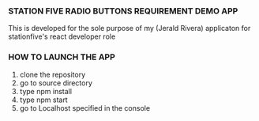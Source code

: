 ### STATION FIVE RADIO BUTTONS REQUIREMENT DEMO APP

This is developed for the sole purpose of my (Jerald Rivera) applicaton for stationfive's react developer role

### HOW TO LAUNCH THE APP

1. clone the repository
2. go to source directory
3. type npm install
4. type npm start
5. go to Localhost specified in the console
